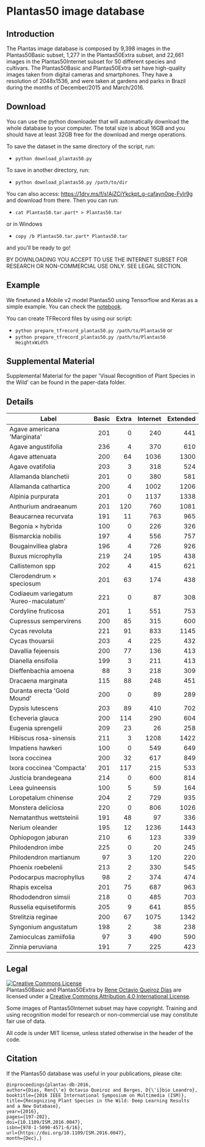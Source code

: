 # Plantas50 image database

## Introduction
The Plantas image database is composed by 9,398 images in the Plantas50Basic subset, 1,277 in the Plantas50Extra subset, and 22,661 images in the Plantas50Internet subset for 50 different species and cultivars. The Plantas50Basic and Plantas50Extra set have high-quality images taken from digital cameras and smartphones. They have a resolution of 2048x1536, and were taken at gardens and parks in Brazil during the months of December/2015 and March/2016.

## Download
You can use the python downloader that will automatically download the whole database to your computer. The total size is about 16GB and you should have at least 32GB free for the download and merge operations.

To save the dataset in the same directory of the script, run:
- `python download_plantas50.py`

To save in another directory, run:
- `python download_plantas50.py /path/to/dir`

You can also access: <https://1drv.ms/f/s!AjZCiYkckpt_g-cafayn0qe-FyIr9g> and download from there.
Then you can run:
- `cat Plantas50.tar.part* > Plantas50.tar`

or in Windows 

- `copy /b Plantas50.tar.part* Plantas50.tar` 

and you'll be ready to go!

BY DOWNLOADING YOU ACCEPT TO USE THE INTERNET SUBSET FOR RESEARCH OR NON-COMMERCIAL USE ONLY. SEE LEGAL SECTION.

## Example
We finetuned a Mobile v2 model Plantas50 using Tensorflow and Keras as a simple example. You can check the [notebook](https://github.com/reneoctavio/plantas/blob/master/TF-MobileV2-Plantas50.ipynb).

You can create TFRecord files by using our script:
- `python prepare_tfrecord_plantas50.py /path/to/Plantas50` or
- `python prepare_tfrecord_plantas50.py /path/to/Plantas50 HeightxWidth`

## Supplemental Material

Supplemental Material for the paper 'Visual Recognition of Plant Species in the Wild' can be found in the paper-data folder.

## Details

| Label                               | Basic | Extra | Internet | Extended |
|-------------------------------------|------:|------:|---------:|-----:|
| Agave americana 'Marginata'         | 201  | 0        | 240      | 441  |
| Agave angustifolia                  | 236  | 4        | 370      | 610  |
| Agave attenuata                     | 200  | 64       | 1036     | 1300 |
| Agave ovatifolia                    | 203  | 3        | 318      | 524  |
| Allamanda blanchetii                | 201  | 0        | 380      | 581  |
| Allamanda cathartica                | 200  | 4        | 1002     | 1206 |
| Alpinia purpurata                   | 201  | 0        | 1137     | 1338 |
| Anthurium andraeanum                | 201  | 120      | 760      | 1081 |
| Beaucarnea recurvata                | 191  | 11       | 763      | 965  |
| Begonia × hybrida                   | 100  | 0        | 226      | 326  |
| Bismarckia nobilis                  | 197  | 4        | 556      | 757  |
| Bougainvillea glabra                | 196  | 4        | 726      | 926  |
| Buxus microphylla                   | 219  | 24       | 195      | 438  |
| Callistemon spp                     | 202  | 4        | 415      | 621  |
| Clerodendrum × speciosum            | 201  | 63       | 174      | 438  |
| Codiaeum variegatum 'Aureo-maculatum' | 221  | 0        | 87       | 308  |
| Cordyline fruticosa                 | 201  | 1        | 551      | 753  |
| Cupressus sempervirens              | 200  | 85       | 315      | 600  |
| Cycas revoluta                      | 221  | 91       | 833      | 1145 |
| Cycas thouarsii                     | 203  | 4        | 225      | 432  |
| Davallia fejeensis                  | 200  | 77       | 136      | 413  |
| Dianella ensifolia                  | 199  | 3        | 211      | 413  |
| Dieffenbachia amoena                | 88   | 3        | 218      | 309  |
| Dracaena marginata                  | 115  | 88       | 248      | 451  |
| Duranta erecta 'Gold Mound'         | 200  | 0        | 89       | 289  |
| Dypsis lutescens                    | 203  | 89       | 410      | 702  |
| Echeveria glauca                    | 200  | 114      | 290      | 604  |
| Eugenia sprengelii                  | 209  | 23       | 26       | 258  |
| Hibiscus rosa-sinensis              | 211  | 3        | 1208     | 1422 |
| Impatiens hawkeri                   | 100  | 0        | 549      | 649  |
| Ixora coccinea                      | 200  | 32       | 617      | 849  |
| Ixora coccinea 'Compacta'           | 201  | 117      | 215      | 533  |
| Justicia brandegeana                | 214  | 0        | 600      | 814  |
| Leea guineensis                     | 100  | 5        | 59       | 164  |
| Loropetalum chinense                | 204  | 2        | 729      | 935  |
| Monstera deliciosa                  | 220  | 0        | 806      | 1026 |
| Nematanthus wettsteinii             | 191  | 48       | 97       | 336  |
| Nerium oleander                     | 195  | 12       | 1236     | 1443 |
| Ophiopogon jaburan                  | 210  | 6        | 123      | 339  |
| Philodendron imbe                   | 225  | 0        | 20       | 245  |
| Philodendron martianum              | 97   | 3        | 120      | 220  |
| Phoenix roebelenii                  | 213  | 2        | 330      | 545  |
| Podocarpus macrophyllus             | 98   | 2        | 374      | 474  |
| Rhapis excelsa                      | 201  | 75       | 687      | 963  |
| Rhododendron simsii                 | 218  | 0        | 485      | 703  |
| Russelia equisetiformis             | 205  | 9        | 641      | 855  |
| Strelitzia reginae                  | 200  | 67       | 1075     | 1342 |
| Syngonium angustatum                | 198  | 2        | 38       | 238  |
| Zamioculcas zamiifolia              | 97   | 3        | 490      | 590  |
| Zinnia peruviana                    | 191  | 7        | 225      | 423  |


## Legal

<a rel="license" href="http://creativecommons.org/licenses/by/4.0/"><img alt="Creative Commons License" style="border-width:0" src="https://i.creativecommons.org/l/by/4.0/88x31.png" /></a><br /><span xmlns:dct="http://purl.org/dc/terms/" property="dct:title">Plantas50Basic and Plantas50Extra</span> by <a xmlns:cc="http://creativecommons.org/ns#" href="https://github.com/reneoctavio" property="cc:attributionName" rel="cc:attributionURL">Rene Octavio Queiroz Dias</a> are licensed under a <a rel="license" href="http://creativecommons.org/licenses/by/4.0/">Creative Commons Attribution 4.0 International License</a>.

Some images of Plantas50Internet subset may have copyright. Training and using recognition model for research or non-commercial use may constitute fair use of data.

All code is under MIT license, unless stated otherwise in the header of the code.

## Citation

If the Plantas50 database was useful in your publications, please cite:

    @inproceedings{plantas-db-2016,
    author={Dias, Ren{\'e} Octavio Queiroz and Borges, D{\'i}bio Leandro},
    booktitle={2016 IEEE International Symposium on Multimedia (ISM)},
    title={Recognizing Plant Species in the Wild: Deep Learning Results and a New Database},
    year={2016},
    pages={197-202},
    doi={10.1109/ISM.2016.0047},
    isbn={978-1-5090-4571-6/16},
    url={https://doi.org/10.1109/ISM.2016.0047},
    month={Dec},}
